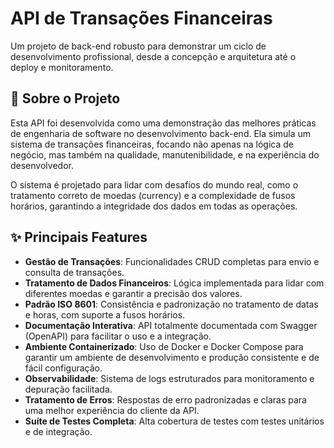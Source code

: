 # API de Transações Financeiras

Um projeto de back-end robusto para demonstrar um ciclo de
desenvolvimento profissional, desde a concepção e arquitetura até o
deploy e monitoramento.

## 📖 Sobre o Projeto

Esta API foi desenvolvida como uma demonstração das melhores
práticas de engenharia de software no desenvolvimento back-end. Ela
simula um sistema de transações financeiras, focando não apenas na
lógica de negócio, mas também na qualidade, manutenibilidade, e na
experiência do desenvolvedor.

O sistema é projetado para lidar com desafios do mundo real, como o
tratamento correto de moedas (currency) e a complexidade de
fusos horários, garantindo a integridade dos dados em todas as
operações.

## ✨ Principais Features

-   **Gestão de Transações**: Funcionalidades CRUD completas para envio
    e consulta de transações.
-   **Tratamento de Dados Financeiros**: Lógica implementada para lidar
    com diferentes moedas e garantir a precisão dos valores.
-   **Padrão ISO 8601**: Consistência e padronização no tratamento de
    datas e horas, com suporte a fusos horários.
-   **Documentação Interativa**: API totalmente documentada com Swagger
    (OpenAPI) para facilitar o uso e a integração.
-   **Ambiente Containerizado**: Uso de Docker e Docker Compose para
    garantir um ambiente de desenvolvimento e produção consistente e de
    fácil configuração.
-   **Observabilidade**: Sistema de logs estruturados para monitoramento
    e depuração facilitada.
-   **Tratamento de Erros**: Respostas de erro padronizadas e claras
    para uma melhor experiência do cliente da API.
-   **Suíte de Testes Completa**: Alta cobertura de testes com testes
    unitários e de integração.
